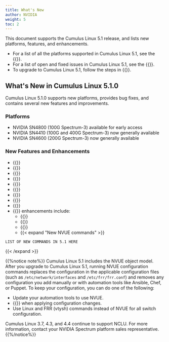 ```yaml
---
title: What's New
author: NVIDIA
weight: 5
toc: 2
---
```

This document supports the Cumulus Linux 5.1 release, and lists new platforms, features, and enhancements.

- For a list of all the platforms supported in Cumulus Linux 5.1, see the {{<exlink url="www.nvidia.com/en-us/networking/ethernet-switching/hardware-compatibility-list/" text="Hardware Compatibility List (HCL)">}}.
- For a list of open and fixed issues in Cumulus Linux 5.1, see the {{<link title="Cumulus Linux 5.1 Release Notes" text="Cumulus Linux 5.1 Release Notes">}}.
- To upgrade to Cumulus Linux 5.1, follow the steps in {{<link url="Upgrading-Cumulus-Linux">}}.
<!-- vale off -->
## What's New in Cumulus Linux 5.1.0
<!-- vale on -->
Cumulus Linux 5.1.0 supports new platforms, provides bug fixes, and contains several new features and improvements.

### Platforms

- NVIDIA SN4800 (100G Spectrum-3) available for early access
- NVIDIA SN4410 (100G and 400G Spectrum-3) now generally available
- NVIDIA SN4600 (200G Spectrum-3) now generally available

### New Features and Enhancements

- {{<link url="GRE-Tunneling" text="GRE tunneling">}}
- {{<link url="Equal-Cost-Multipath-Load-Sharing-Hardware-ECMP/#adaptive-routing" text="Adaptive routing with RoCE">}}
- {{<link url="Link-Layer-Discovery-Protocol/#lldp-dcbx-tlvs" text="LLDP DCBX TLVs">}}
- {{<link url="Equal-Cost-Multipath-Load-Sharing-Hardware-ECMP/#gtp-hashing" text="GTP hashing">}}
- {{<link url="In-Service-System-Upgrade-ISSU" text="Warmboot on bonds">}}
- {{<link url="Multi-Chassis-Link-Aggregation-MLAG/#peer-link-consistency-check" text="MLAG peer link consistency check">}}
- {{<link url="Precision-Time-Protocol-PTP" text="PTP on bonds">}}
- {{<link title="Spanning Tree and Rapid Spanning Tree - STP/#bpdu-guard" text="BPDU guard protodown state and reason">}}
- {{<link url="Basic-Configuration/#fabric-wide-mac-address" text="EVPN fabric-wide MAC address">}}
- {{<link url="NVUE-Object-Model" text="NVUE">}} enhancements include:
  - {{<link url="Neighbor-Discovery-ND" text="IPv6 ND configuration options">}}
  - {{<link url="NVUE-Snippets/#flexible-snippets" text="Flexible snippets">}}
  - {{<link url="VXLAN-Devices/#automatic-vlan-to-vni-mapping" text="Automatic VLAN to VNI mapping">}}
  - {{< expand "New NVUE commands" >}}
```
LIST OF NEW COMMANDS IN 5.1 HERE
```
{{< /expand >}}


{{%notice note%}}
Cumulus Linux 5.1 includes the NVUE object model. After you upgrade to Cumulus Linux 5.1, running NVUE configuration commands replaces the configuration in the applicable configuration files (such as `/etc/network/interfaces` and `/etc/frr/frr.conf`) and removes any configuration you add manually or with automation tools like Ansible, Chef, or Puppet. To keep your configuration, you can do one of the following:

- Update your automation tools to use NVUE.
- {{<link url="NVIDIA-User-Experience-NVUE/#configure-nvue-to-ignore-linux-files" text="Configure NVUE to ignore certain underlying Linux files">}} when applying configuration changes.
- Use Linux and FRR (vtysh) commands instead of NVUE for all switch configuration.

Cumulus Linux 3.7, 4.3, and 4.4 continue to support NCLU. For more information, contact your NVIDIA Spectrum platform sales representative.
{{%/notice%}}
